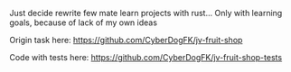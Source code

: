 Just decide rewrite few mate learn projects with rust...
Only with learning goals, because of lack of my own ideas

Origin task here:
https://github.com/CyberDogFK/jv-fruit-shop

Code with tests here:
https://github.com/CyberDogFK/jv-fruit-shop-tests
